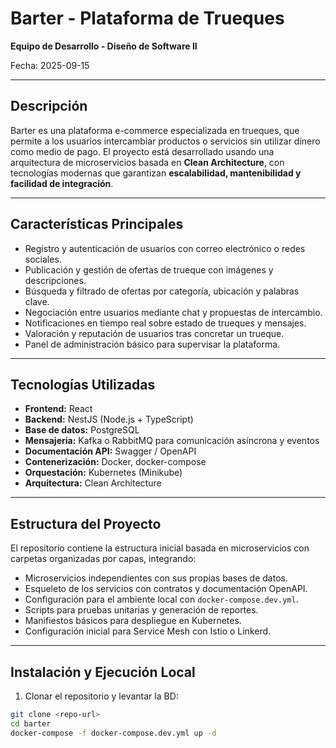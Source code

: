 # Barter - Plataforma de Trueques

**Equipo de Desarrollo - Diseño de Software II**  

Fecha: 2025-09-15

---

## Descripción
Barter es una plataforma e-commerce especializada en trueques, que permite a los usuarios intercambiar productos o servicios sin utilizar dinero como medio de pago. El proyecto está desarrollado usando una arquitectura de microservicios basada en **Clean Architecture**, con tecnologías modernas que garantizan **escalabilidad, mantenibilidad y facilidad de integración**.

---

## Características Principales
- Registro y autenticación de usuarios con correo electrónico o redes sociales.
- Publicación y gestión de ofertas de trueque con imágenes y descripciones.
- Búsqueda y filtrado de ofertas por categoría, ubicación y palabras clave.
- Negociación entre usuarios mediante chat y propuestas de intercambio.
- Notificaciones en tiempo real sobre estado de trueques y mensajes.
- Valoración y reputación de usuarios tras concretar un trueque.
- Panel de administración básico para supervisar la plataforma.

---

## Tecnologías Utilizadas
- **Frontend:** React
- **Backend:** NestJS (Node.js + TypeScript)
- **Base de datos:** PostgreSQL
- **Mensajería:** Kafka o RabbitMQ para comunicación asíncrona y eventos
- **Documentación API:** Swagger / OpenAPI
- **Contenerización:** Docker, docker-compose
- **Orquestación:** Kubernetes (Minikube)
- **Arquitectura:** Clean Architecture

---

## Estructura del Proyecto
El repositorio contiene la estructura inicial basada en microservicios con carpetas organizadas por capas, integrando:

- Microservicios independientes con sus propias bases de datos.
- Esqueleto de los servicios con contratos y documentación OpenAPI.
- Configuración para el ambiente local con `docker-compose.dev.yml`.
- Scripts para pruebas unitarias y generación de reportes.
- Manifiestos básicos para despliegue en Kubernetes.
- Configuración inicial para Service Mesh con Istio o Linkerd.

---

## Instalación y Ejecución Local

1. Clonar el repositorio y levantar la BD:

```bash
git clone <repo-url>
cd barter
docker-compose -f docker-compose.dev.yml up -d

